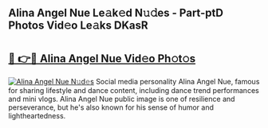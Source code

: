 ## Alina Angel Nue Le𝚊k𝚎d N𝚞𝚍es - Part-ptD Photos Vid𝚎o Le𝚊ks DKasR

# <h2><a href="http://fb9t2i8.evod.top/?m=Alina+Angel+Nue">🔗 👉🔴 Alina Angel Nue Vid𝚎o Ph𝚘t𝚘s</a></h2>

[![Alina Angel Nue N𝚞d𝚎s](https://i.imgur.com/8V9OHl7.gif)](http://fb9t2i8.evod.top/?m=Alina+Angel+Nue)
Social media personality Alina Angel Nue, famous for sharing lifestyle and dance content, including dance trend performances and mini vlogs. Alina Angel Nue public image is one of resilience and perseverance, but he's also known for his sense of humor and lightheartedness. 

